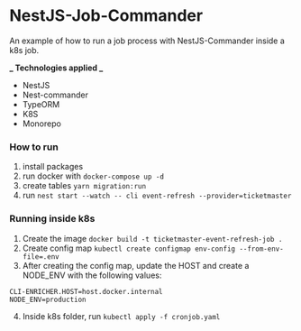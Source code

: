 # NestJS-Job-Commander

An example of how to run a job process with NestJS-Commander inside a k8s job.

**_ Technologies applied _**

- NestJS
- Nest-commander
- TypeORM
- K8S
- Monorepo

### How to run

1. install packages
2. run docker with `docker-compose up -d`
3. create tables `yarn migration:run`
4. run `nest start --watch -- cli event-refresh --provider=ticketmaster`

### Running inside k8s

1. Create the image `docker build -t ticketmaster-event-refresh-job .`
2. Create config map `kubectl create configmap env-config --from-env-file=.env`
3. After creating the config map, update the HOST and create a NODE_ENV with the following values:

```
CLI-ENRICHER.HOST=host.docker.internal
NODE_ENV=production
```

4. Inside k8s folder, run `kubectl apply -f cronjob.yaml`
